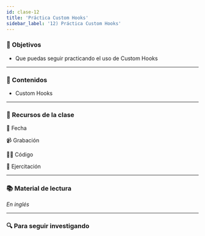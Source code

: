 ```yaml
---
id: clase-12
title: 'Práctica Custom Hooks'
sidebar_label: '12) Práctica Custom Hooks'
---
```


### 🏁 Objetivos

- Que puedas seguir practicando el uso de Custom Hooks

---

### 📝 Contenidos

- Custom Hooks

---

### 🚀 Recursos de la clase

📆 Fecha

📹 Grabación

👩‍💻 Código

💪 Ejercitación

---

### 📚 Material de lectura

_En inglés_

---

### 🔍 Para seguir investigando
